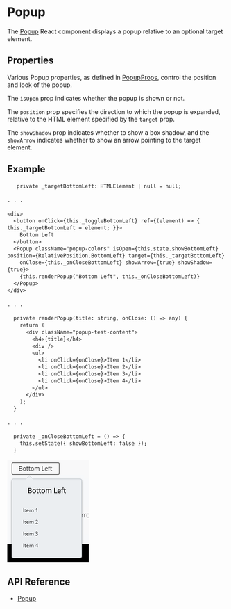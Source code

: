 # Popup

The [Popup]($ui-core) React component displays a popup relative to an optional target element.

## Properties

Various Popup properties, as defined in [PopupProps]($ui-core), control the position and look of the popup.

The `isOpen` prop indicates whether the popup is shown or not.

The `position` prop specifies the direction to which the popup is expanded, relative to the HTML element specified by the `target` prop.

The `showShadow` prop indicates whether to show a box shadow, and the `showArrow` indicates whether to show an arrow pointing to the target element.

## Example

```tsx
   private _targetBottomLeft: HTMLElement | null = null;

. . .

<div>
  <button onClick={this._toggleBottomLeft} ref={(element) => { this._targetBottomLeft = element; }}>
    Bottom Left
  </button>
  <Popup className="popup-colors" isOpen={this.state.showBottomLeft} position={RelativePosition.BottomLeft} target={this._targetBottomLeft}
    onClose={this._onCloseBottomLeft} showArrow={true} showShadow={true}>
    {this.renderPopup("Bottom Left", this._onCloseBottomLeft)}
  </Popup>
</div>

. . .

  private renderPopup(title: string, onClose: () => any) {
    return (
      <div className="popup-test-content">
        <h4>{title}</h4>
        <div />
        <ul>
          <li onClick={onClose}>Item 1</li>
          <li onClick={onClose}>Item 2</li>
          <li onClick={onClose}>Item 3</li>
          <li onClick={onClose}>Item 4</li>
        </ul>
      </div>
    );
  }

. . .

  private _onCloseBottomLeft = () => {
    this.setState({ showBottomLeft: false });
  }

```

![popup](./images/Popup.png "Popup")

## API Reference

* [Popup]($ui-core:Popup)
